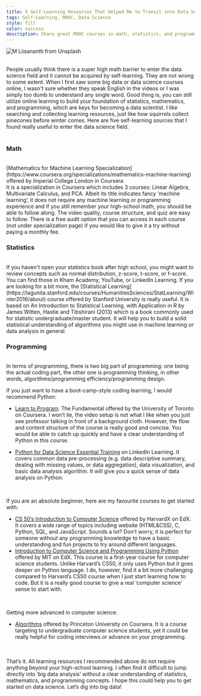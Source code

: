 ```yaml
---
title: 5 Self-Learning Resources That Helped Me to Transit into Data Science
tags: Self-Learning, MOOC, Data Science
style: fill
color: success
description: Share great MOOC courses in math, statistics, and programming that helped me to transit from business to data science. 
---
```


![M Liisanantti from Unsplash](https://images.unsplash.com/photo-1587199813338-b8fd297be09d?ixlib=rb-1.2.1&ixid=eyJhcHBfaWQiOjEyMDd9&auto=format&fit=crop&w=1051&q=80)

<br/>
People usually think there is a super high math barrier to enter the data science field and it cannot be acquired by self-learning. They are not wrong to some extent. When I first saw some big data or data science courses online, I wasn't sure whether they speak English in the videos or I was simply too dumb to understand any single word. Good thing is, you can still utilize online learning to build your foundation of statistics, mathematics, and programming, which are keys for becoming a data scientist. I like searching and collecting learning resources, just like how squirrels collect pinecones before winter comes. Here are five self-learning sources that I found really useful to enter the data science field.
<br/>
<br/>

### Math
<br/>
[Mathematics for Machine Learning Specialization](https://www.coursera.org/specializations/mathematics-machine-learning) offered by Imperial College London in Coursera
<br/>
It is a specialization in Coursera which includes 3 courses: Linear Algebra, Multivariate Calculus, and PCA. Albeit its title indicates fancy ‘machine learning’, it does not require any machine learning or programming experience and if you still remember your high-school math, you should be able to follow along. The video quality, course structure, and quiz are easy to follow. There is a free audit option that you can access in each course (not under specialization page) if you would like to give it a try without paying a monthly fee.
<br/>

### Statistics
<br/>
If you haven't open your statistics book after high school, you might want to review concepts such as normal distribution, z-score, t-score, or f-score. You can find those in Kham Academy, YouTube, or LinkedIn Learning. If you are looking for a bit more, the [Statistical Learning](https://lagunita.stanford.edu/courses/HumanitiesSciences/StatLearning/Winter2016/about) course offered by Stanford University is really useful. It is based on An Introduction to Statistical Learning, with Application in R by James Witten, Hastie and Tibshirani (2013) which is a book commonly used for statistic undergraduate/master student. It will help you to build a solid statistical understanding of algorithms you might use in machine learning or data analysis in general. 
<br/>

### Programming
<br/>
In terms of programming, there is two big part of programming: one being the actual coding part, the other one is programming thinking, in other words, algorithms/programming efficiency/programming design.
<br/>

If you just want to have a boot-camp-style coding learning, I would recommend Python:<br/>
- [Learn to Program](https://www.coursera.org/learn/learn-to-program/home/welcome): The Fundamental offered by the University of Toronto on Coursera. I won’t lie, the video setup is not what I like when you just see professor talking in front of a background cloth. However, the flow and content structure of the course is really good and concise. You would be able to catch up quickly and have a clear understanding of Python in this course.<br/>

- [Python for Data Science Essential Training](https://www.linkedin.com/learning/python-for-data-science-essential-training/create-basic-charts?u=76812730) on LinkedIn Learning. It covers common data pre-processing (e.g. data descriptive summary, dealing with missing values, or data aggregation), data visualization, and basic data analysis algorithm. It will give you a quick sense of data analysis on Python. 
<br/>

If you are an absolute beginner, here are my favourite courses to get started with:<br/>
- [CS 50’s Introduction to Computer Science](https://courses.edx.org/courses/course-v1:HarvardX+CS50+X/course/) offered by HarvardX on EdX. It covers a wide range of topics including website (HTML&CSS), C, Python, SQL, and JavaScript. Sounds a lot? Don’t worry, it is perfect for someone without any programming knowledge to have a basic understanding and fun projects to try around different languages. <br/>
- [Introduction to Computer Science and Programming Using Python](https://courses.edx.org/courses/course-v1:MITx+6.00.1x_6+2T2015/course/) offered by MIT on EdX. This course is a first-year course for computer science students. Unlike Harvard’s CS50, it only uses Python but it goes deeper on Python language. I do, however, find it a bit more challenging compared to Harvard’s CS50 course when I just start learning how to code. But it is a really good course to give a real ‘computer science’ sense to start with. 
<br/>

Getting more advanced in computer science:<br/>
- [Algorithms](https://www.coursera.org/learn/algorithms-part1/home/welcome) offered by Princeton University on Coursera. It is a course targeting to undergraduate computer science students, yet it could be really helpful for coding interviews or advance on your programming.
<br/>
<br/>
That’s it. All learning resources I recommended above do not require anything beyond your high-school learning. I often find it difficult to jump directly into ‘big data analysis’ without a clear understanding of statistics, mathematics, and programming concepts. I hope this could help you to get started on data science. Let’s dig into big data! <br/>
<br/>
